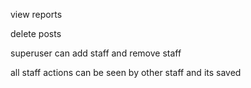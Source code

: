 view reports

delete posts

superuser can add staff and remove staff

all staff actions can be seen by other staff and its saved
    